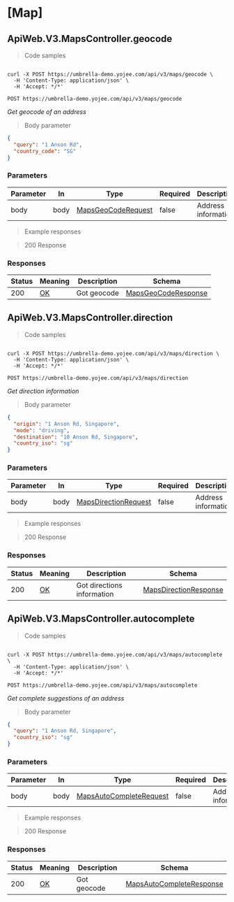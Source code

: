 <h1 id="Yojee-APIs-[Map]">[Map]</h1>

## ApiWeb.V3.MapsController.geocode

<a id="opIdApiWeb.V3.MapsController.geocode"></a>

> Code samples

```shell

curl -X POST https://umbrella-demo.yojee.com/api/v3/maps/geocode \
  -H 'Content-Type: application/json' \
  -H 'Accept: */*'

```

`POST https://umbrella-demo.yojee.com/api/v3/maps/geocode`

*Get geocode of an address*

> Body parameter

```json
{
  "query": "1 Anson Rd",
  "country_code": "SG"
}
```

<h3 id="apiweb.v3.mapscontroller.geocode-parameters">Parameters</h3>

|Parameter|In|Type|Required|Description|
|---|---|---|---|---|
|body|body|[MapsGeoCodeRequest](#schemamapsgeocoderequest)|false|Address information|

> Example responses

> 200 Response

<h3 id="apiweb.v3.mapscontroller.geocode-responses">Responses</h3>

|Status|Meaning|Description|Schema|
|---|---|---|---|
|200|[OK](https://tools.ietf.org/html/rfc7231#section-6.3.1)|Got geocode|[MapsGeoCodeResponse](#schemamapsgeocoderesponse)|



## ApiWeb.V3.MapsController.direction

<a id="opIdApiWeb.V3.MapsController.direction"></a>

> Code samples

```shell

curl -X POST https://umbrella-demo.yojee.com/api/v3/maps/direction \
  -H 'Content-Type: application/json' \
  -H 'Accept: */*'

```

`POST https://umbrella-demo.yojee.com/api/v3/maps/direction`

*Get direction information*

> Body parameter

```json
{
  "origin": "1 Anson Rd, Singapore",
  "mode": "driving",
  "destination": "10 Anson Rd, Singapore",
  "country_iso": "sg"
}
```

<h3 id="apiweb.v3.mapscontroller.direction-parameters">Parameters</h3>

|Parameter|In|Type|Required|Description|
|---|---|---|---|---|
|body|body|[MapsDirectionRequest](#schemamapsdirectionrequest)|false|Address information|

> Example responses

> 200 Response

<h3 id="apiweb.v3.mapscontroller.direction-responses">Responses</h3>

|Status|Meaning|Description|Schema|
|---|---|---|---|
|200|[OK](https://tools.ietf.org/html/rfc7231#section-6.3.1)|Got directions information|[MapsDirectionResponse](#schemamapsdirectionresponse)|



## ApiWeb.V3.MapsController.autocomplete

<a id="opIdApiWeb.V3.MapsController.autocomplete"></a>

> Code samples

```shell

curl -X POST https://umbrella-demo.yojee.com/api/v3/maps/autocomplete \
  -H 'Content-Type: application/json' \
  -H 'Accept: */*'

```

`POST https://umbrella-demo.yojee.com/api/v3/maps/autocomplete`

*Get complete suggestions of an address*

> Body parameter

```json
{
  "query": "1 Anson Rd, Singapore",
  "country_iso": "sg"
}
```

<h3 id="apiweb.v3.mapscontroller.autocomplete-parameters">Parameters</h3>

|Parameter|In|Type|Required|Description|
|---|---|---|---|---|
|body|body|[MapsAutoCompleteRequest](#schemamapsautocompleterequest)|false|Address information|

> Example responses

> 200 Response

<h3 id="apiweb.v3.mapscontroller.autocomplete-responses">Responses</h3>

|Status|Meaning|Description|Schema|
|---|---|---|---|
|200|[OK](https://tools.ietf.org/html/rfc7231#section-6.3.1)|Got geocode|[MapsAutoCompleteResponse](#schemamapsautocompleteresponse)|
